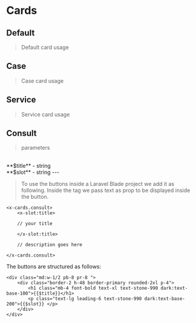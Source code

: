 # Cards

## Default
> Default card usage

## Case
> Case card usage

## Service
> Service card usage

## Consult
> parameters
<br>
**$title** - string
<br>
**$slot** - string
---

> To use the buttons inside a Laravel Blade project we add it as following. Inside the tag we pass text as prop to be displayed inside the button.

    <x-cards.consult>
        <x-slot:title>

        // your title

        </x-slot:title>

        // description goes here

    </x-cards.consult>


The buttons are structured as follows:

    <div class="md:w-1/2 pb-8 pr-8 ">
        <div class="border-2 h-48 border-primary rounded-2xl p-4">
            <h1 class="mb-4 font-bold text-xl text-stone-990 dark:text-base-100">{{$title}}</h1>
            <p class="text-lg leading-6 text-stone-990 dark:text-base-200">{{$slot}} </p>
        </div>
    </div>